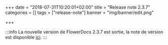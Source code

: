 +++
date = "2018-07-31T10:20:01+02:00"
title = "Release note 2.3.7"
categories = []
tags = ["release-note"]
banner = "img/banner/edit.png"

+++

:::info
La nouvelle version de FlowerDocs 2.3.7 est sortie, la note de version est disponible [ici](broken-link.md).
:::